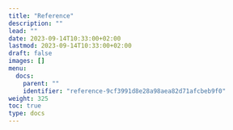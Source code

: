 ```yaml
---
title: "Reference"
description: ""
lead: ""
date: 2023-09-14T10:33:00+02:00
lastmod: 2023-09-14T10:33:00+02:00
draft: false
images: []
menu:
  docs:
    parent: ""
    identifier: "reference-9cf3991d8e28a98aea82d71afcbeb9f0"
weight: 325
toc: true
type: docs
---
```

